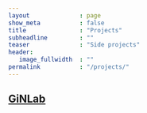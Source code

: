 ```yaml
---
layout              : page
show_meta           : false
title               : "Projects"
subheadline         : ""
teaser              : "Side projects"
header:
   image_fullwidth  : ""
permalink           : "/projects/"
---
```




<a href="https://www.germanistik-im-netz.de/ginlab/"><h2>GiNLab</h2></a>

